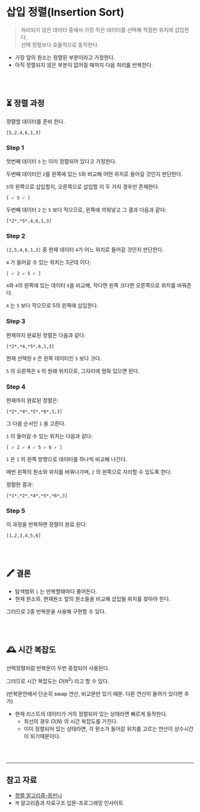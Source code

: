 # 삽입 정렬(Insertion Sort)

> 처리되지 않은 데이터 중에서 가장 작은 데이터를 선택해 적절한 위치에 삽입한다.
> <br/>
> 선택 정렬보다 효율적으로 동작한다.

- 가장 앞의 원소는 정렬된 부분이라고 가정한다.
- 아직 정렬되지 않은 부분이 없어질 때까지 다음 처리를 반복한다.

<br/>
<br/>

## ⏳ 정렬 과정

정렬할 데이터를 준비 한다.

```
[5,2,4,6,1,3]
```

### Step 1

첫번째 데이터 `5` 는 이미 정렬되어 있다고 가정한다.

두번째 데이터인 `2`를 왼쪽에 있는 `5`와 비교해 어떤 위치로 들어갈 것인지 판단한다.

`5`의 왼쪽으로 삽입할지, 오른쪽으로 삽입할 지 두 가지 경우만 존재한다.

```
[ ✓ 5 ✓ ]
```

두번째 데이터 `2` 는 `5` 보다 작으므로, 왼쪽에 끼워넣고 그 결과 다음과 같다:

```
[*2*,*5*,4,6,1,3]
```

### Step 2

`[2,5,4,6,1,3]` 중 현재 데이터 `4`가 어느 위치로 들어갈 것인지 판단한다.

`4` 가 들어갈 수 있는 위치는 3군데 이다:

```
[ ✓ 2 ✓ 5 ✓ ]
```

`4`와 `4`의 왼쪽에 있는 데이터 `5`을 비교해, 작다면 왼쪽 크다면 오른쪽으로 위치를 바꿔준다.

`4` 는 `5` 보다 작으므로 5의 왼쪽에 삽입한다.

### Step 3

현재까지 완료된 정렬은 다음과 같다:

```
[*2*,*4,*5*,6,1,3]
```

현재 선택된 `6` 은 왼쪽 데이터인 `5` 보다 크다.

`5` 의 오른쪽은 `6` 의 원래 위치므로, 그자리에 멈춰 있으면 된다.

### Step 4

현재까지 완료된 정렬은:

```
[*2*,*4*,*5*,*6*,1,3]
```

그 다음 순서인 `1` 을 고른다.

`1` 이 들어갈 수 있는 위치는 다음과 같다:

```
[ ✓ 2 ✓ 4 ✓ 5 ✓ 6 ✓ ]
```

`1` 은 `1` 의 왼쪽 방향으로 데이터를 하나씩 비교해 나간다.

매번 왼쪽의 원소와 위치를 바꿔나가며, `2` 의 왼쪽으로 자리할 수 있도록 한다.

정렬한 결과:

```
[*1*,*2*,*4*,*5*,*6*,3]
```

### Step 5

이 과정을 반복하면 정렬이 완료 된다:

```
[1,2,3,4,5,6]
```

<br/>
<br/>

## 🖍 결론

- 탐색범위 `i` 는 반복할때마다 줄어든다.
- 현재 원소와, 현재원소 앞의 원소들을 비교해 삽입될 위치를 찾아야 한다.

그러므로 2중 반복문을 사용해 구현할 수 있다.

<br/>
<br/>

## 🕰 시간 복잡도

선택정렬처럼 반복문이 두번 중첩되어 사용된다.

그러므로 시간 복잡도는 $`O(N^2)`$ 라고 할 수 있다.

(반복문안에서 단순히 swap 연산, 비교문만 있기 때문. 다른 연산이 들어가 있다면 추가)

- 현재 리스트의 데이터가 거의 정렬되어 있는 상태라면 빠르게 동작한다.
  - 최선의 경우 $O(N)$ 의 시간 복잡도를 가진다.
  - 이미 정렬되어 있는 상태라면, 각 원소가 들어갈 위치를 고르는 연산이 상수시간이 되기때문이다.

<br/>
<br/>

---

## 참고 자료

- [정렬 알고리즘-동빈나](https://youtu.be/KGyK-pNvWos)
- `책` 알고리즘과 자료구조 입문-프로그래밍 인사이트
